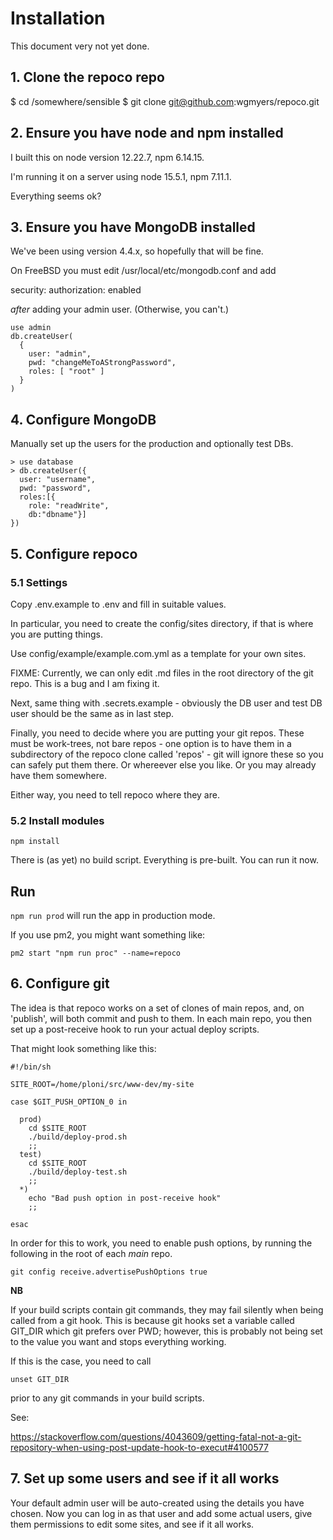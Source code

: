 # Installation

This document very not yet done.

## 1. Clone the repoco repo

$ cd /somewhere/sensible
$ git clone git@github.com:wgmyers/repoco.git

## 2. Ensure you have node and npm installed

I built this on node version 12.22.7, npm 6.14.15.

I'm running it on a server using node 15.5.1, npm 7.11.1.

Everything seems ok?

## 3. Ensure you have MongoDB installed

We've been using version 4.4.x, so hopefully that will be fine.

On FreeBSD you must edit /usr/local/etc/mongodb.conf and add

security:
  authorization: enabled

*after* adding your admin user. (Otherwise, you can't.)

```
use admin
db.createUser(
  {
    user: "admin",
    pwd: "changeMeToAStrongPassword",
    roles: [ "root" ]
  }
)
```

## 4. Configure MongoDB

Manually set up the users for the production and optionally test DBs.

```
> use database
> db.createUser({
  user: "username",
  pwd: "password",
  roles:[{
    role: "readWrite",
    db:"dbname"}]
})
```

## 5. Configure repoco

### 5.1 Settings

Copy .env.example to .env and fill in suitable values.

In particular, you need to create the config/sites directory, if that is where
you are putting things.

Use config/example/example.com.yml as a template for your own sites.

FIXME: Currently, we can only edit .md files in the root directory of the git repo.
This is a bug and I am fixing it.

Next, same thing with .secrets.example - obviously the DB user and test DB user
should be the same as in last step.

Finally, you need to decide where you are putting your git repos. These must
be work-trees, not bare repos - one option is to have them in a subdirectory
of the repoco clone called 'repos' - git will ignore these so you can safely
put them there. Or whereever else you like. Or you may already have them somewhere.

Either way, you need to tell repoco where they are.

### 5.2 Install modules

`npm install`

There is (as yet) no build script. Everything is pre-built. You can run it now.

## Run

`npm run prod` will run the app in production mode.

If you use pm2, you might want something like:

`pm2 start "npm run proc" --name=repoco`

## 6. Configure git

The idea is that repoco works on a set of clones of main repos, and, on
'publish', will both commit and push to them. In each main repo, you then
set up a post-receive hook to run your actual deploy scripts.

That might look something like this:

```
#!/bin/sh

SITE_ROOT=/home/ploni/src/www-dev/my-site

case $GIT_PUSH_OPTION_0 in

  prod)
    cd $SITE_ROOT
    ./build/deploy-prod.sh
    ;;
  test)
    cd $SITE_ROOT
    ./build/deploy-test.sh
    ;;
  *)
    echo "Bad push option in post-receive hook"
    ;;

esac
```

In order for this to work, you need to enable push options, by running the
following in the root of each _main_ repo.

`git config receive.advertisePushOptions true`

__NB__

If your build scripts contain git commands, they may fail silently when being
called from a git hook. This is because git hooks set a variable called GIT_DIR
which git prefers over PWD; however, this is probably not being set to the value
you want and stops everything working.

If this is the case, you need to call

`unset GIT_DIR`

prior to any git commands in your build scripts.

See:

https://stackoverflow.com/questions/4043609/getting-fatal-not-a-git-repository-when-using-post-update-hook-to-execut#4100577

## 7. Set up some users and see if it all works

Your default admin user will be auto-created using the details you have chosen.
Now you can log in as that user and add some actual users, give them permissions
to edit some sites, and see if it all works.
